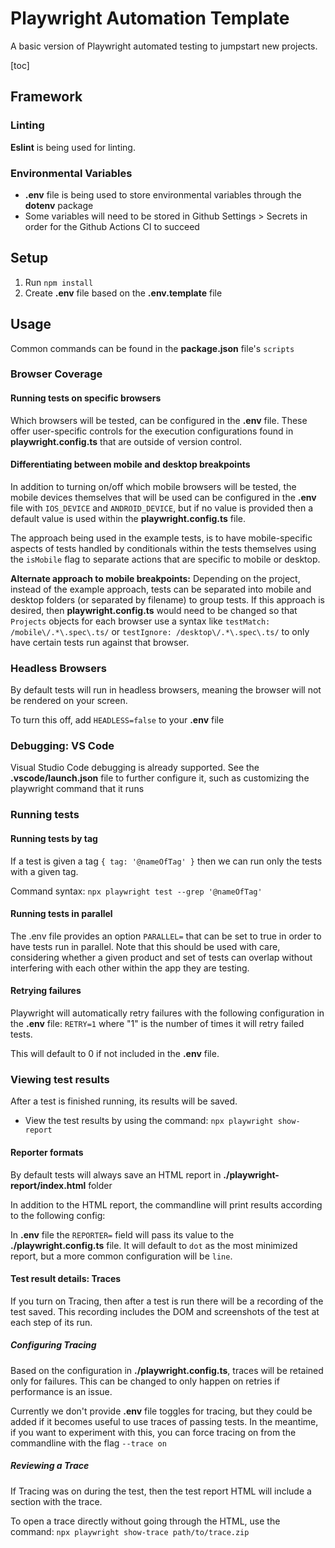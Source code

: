 # Playwright Automation Template

A basic version of Playwright automated testing to jumpstart new projects.

[toc]

## Framework

### Linting

**Eslint** is being used for linting.

### Environmental Variables

* **.env** file is being used to store environmental variables through the **dotenv** package
* Some variables will need to be stored in Github Settings > Secrets in order for the Github Actions CI to succeed

## Setup

1. Run `npm install`
2. Create **.env** file based on the **.env.template** file

## Usage

Common commands can be found in the **package.json** file's `scripts`

### Browser Coverage

#### Running tests on specific browsers

Which browsers will be tested, can be configured in the **.env** file. These offer user-specific controls for the execution configurations found in **playwright.config.ts** that are outside of version control.

#### Differentiating between mobile and desktop breakpoints

In addition to turning on/off which mobile browsers will be tested, the mobile devices themselves that will be used can be configured in the **.env** file with `IOS_DEVICE` and `ANDROID_DEVICE`, but if no value is provided then a default value is used within the **playwright.config.ts** file.

The approach being used in the example tests, is to have mobile-specific aspects of tests  handled by conditionals within the tests themselves using the `isMobile` flag to separate actions that are specific to mobile or desktop.

**Alternate approach to mobile breakpoints:** Depending on the project, instead of the example approach, tests can be separated into mobile and desktop folders (or separated by filename) to group tests. If this approach is desired, then **playwright.config.ts** would need to be changed so that `Projects` objects for each browser use a syntax like `testMatch: /mobile\/.*\.spec\.ts/` or `testIgnore: /desktop\/.*\.spec\.ts/` to only have certain tests run against that browser.

### Headless Browsers

By default tests will run in headless browsers, meaning the browser will not be rendered on your screen.

To turn this off, add `HEADLESS=false` to your **.env** file

### Debugging: VS Code

Visual Studio Code debugging is already supported. See the **.vscode/launch.json** file to further configure it, such as customizing the playwright command that it runs

### Running tests

#### Running tests by tag

If a test is given a tag `{ tag: '@nameOfTag' }` then we can run only the tests with a given tag.

Command syntax: `npx playwright test --grep '@nameOfTag'`

#### Running tests in parallel

The .env file provides an option `PARALLEL=` that can be set to true in order to have tests run in parallel. Note that this should be used with care, considering whether a given product and set of tests can overlap without interfering with each other within the app they are testing.

#### Retrying failures

Playwright will automatically retry failures with the following configuration in the **.env** file: `RETRY=1` where "1" is the number of times it will retry failed tests.

This will default to 0 if not included in the **.env** file.

### Viewing test results

After a test is finished running, its results will be saved.

* View the test results by using the command: `npx playwright show-report`

#### Reporter formats

By default tests will always save an HTML report in **./playwright-report/index.html** folder

In addition to the HTML report, the commandline will print results according to the following config:

In **.env** file the `REPORTER=` field will pass its value to the **./playwright.config.ts** file. It will default to `dot` as the most minimized report, but a more common configuration will be `line`.

#### Test result details: Traces

If you turn on Tracing, then after a test is run there will be a recording of the test saved. This recording includes the DOM and screenshots of the test at each step of its run.

##### Configuring Tracing

Based on the configuration in **./playwright.config.ts**, traces will be retained only for failures. This can be changed to only happen on retries if performance is an issue.

Currently we don't provide **.env** file toggles for tracing, but they could be added if it becomes useful to use traces of passing tests. In the meantime, if you want to experiment with this, you can force tracing on from the commandline with the flag `--trace on`

##### Reviewing a Trace

If Tracing was on during the test, then the test report HTML will include a section with the trace.

To open a trace directly without going through the HTML, use the command: `npx playwright show-trace path/to/trace.zip`
